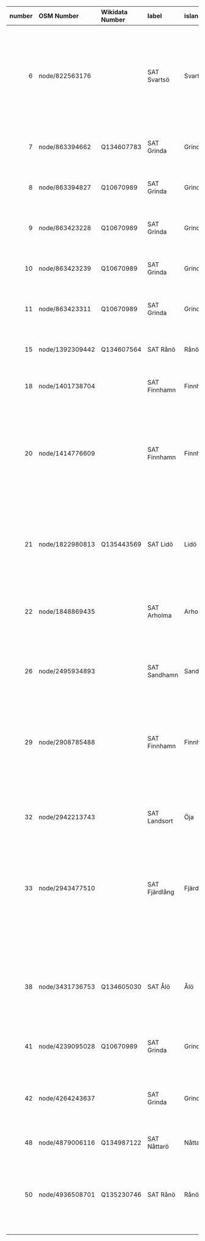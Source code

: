 |   number | OSM Number      | Wikidata Number   | label         | island    | access   | drinking_water   | note                                                                                            | note:en                                                                            | operator            | operator:wikidata   | contact_url   | contact_phone   | wikimedia_commons                               | image                                                                                                                                    | image:license   | image:license:wikidata   | check_date   | start_date   | osm_notes_nearby                                                                                                         | osm_note_ids   | osm_note_links                             | fixme                                                                                                                                            |
|---------:|:----------------|:------------------|:--------------|:----------|:---------|:-----------------|:------------------------------------------------------------------------------------------------|:-----------------------------------------------------------------------------------|:--------------------|:--------------------|:--------------|:----------------|:------------------------------------------------|:-----------------------------------------------------------------------------------------------------------------------------------------|:----------------|:-------------------------|:-------------|:-------------|:-------------------------------------------------------------------------------------------------------------------------|:---------------|:-------------------------------------------|:-------------------------------------------------------------------------------------------------------------------------------------------------|
|        6 | node/822563176  |                   | SAT Svartsö   | Svartsö   |          |                  |                                                                                                 |                                                                                    |                     |                     |               |                 |                                                 |                                                                                                                                          |                 |                          |              |              | Fungerar detta dricksvatten 2025 https://www.openstreetmap.org/node/822563176                                            | 4874294        | https://www.openstreetmap.org/note/4874294 | saknar drinking_water-tag; saknar access; saknar bild; saknar operator; saknar länk till Wikidata; saknar check_date; kolla närliggande OSM Note |
|        7 | node/863394662  | Q134607783        | SAT Grinda    | Grinda    | yes      | yes              | Vatten stängs av på Grinda i oktober enligt Skärgårdsstiftelsen                                 | Water will be turned off at Grinda in October                                      |                     |                     |               |                 |                                                 | https://upload.wikimedia.org/wikipedia/commons/3/3f/SAT_Grinda_camping_vattenpump.jpg                                                    | CC-0            | Q6938433                 | 2025-03-23   |              |                                                                                                                          |                |                                            | saknar operator                                                                                                                                  |
|        8 | node/863394827  | Q10670989         | SAT Grinda    | Grinda    | yes      | yes              | Vatten stängs av på Grinda i oktober enligt Skärgårdsstiftelsen                                 | Water will be turned off at Grinda in October                                      | Skärgårdsstiftelsen | Q10670989           |               |                 | Category:Grinda,_public_toilets_Linn_863394827  | https://upload.wikimedia.org/wikipedia/commons/1/1c/SAT_Grinda_toalett_s%C3%B6dra_bryggan_20250826_03.jpg                                | CC-0            | Q6938433                 | 2025-08-25   |              |                                                                                                                          |                |                                            |                                                                                                                                                  |
|        9 | node/863423228  | Q10670989         | SAT Grinda    | Grinda    | yes      | yes              | Vatten stängs av på Grinda i oktober enligt Skärgårdsstiftelsen                                 | Water will be turned off at Grinda in October                                      | Skärgårdsstiftelsen | Q10670989           |               |                 | Category:Grinda, public toilets 863423228       | https://upload.wikimedia.org/wikipedia/commons/9/9b/SAT_Grinda_20250825_Batch_20.jpg                                                     | CC-0            | Q6938433                 |              |              |                                                                                                                          |                |                                            | saknar check_date                                                                                                                                |
|       10 | node/863423239  | Q10670989         | SAT Grinda    | Grinda    | yes      | yes              | Vatten stängs av på Grinda i oktober enligt Skärgårdsstiftelsen                                 | Water will be turned off at Grinda in October                                      | Skärgårdsstiftelsen | Q10670989           |               |                 | Category:Grinda,_public_toilets_Misse_863423239 | https://upload.wikimedia.org/wikipedia/commons/2/2a/SAT_Grinda_20250825_vandring_dokumentera_05.jpg                                      | CC-0            | Q6938433                 | 2025-08-25   |              |                                                                                                                          |                |                                            |                                                                                                                                                  |
|       11 | node/863423311  | Q10670989         | SAT Grinda    | Grinda    | yes      | yes              | Vatten stängs av på Grinda i oktober enligt Skärgårdsstiftelsen                                 | Water will be turned off at Grinda in October                                      | Skärgårdsstiftelsen | Q10670989           |               |                 | Category:Grinda,_public_toilets_Sara_863423311  | https://upload.wikimedia.org/wikipedia/commons/9/97/SAT_Grinda_toalett_Linn_20250825_02.jpg                                              | CC-0            | Q6938433                 | 2025-08-25   |              |                                                                                                                          |                |                                            |                                                                                                                                                  |
|       15 | node/1392309442 | Q134607564        | SAT Rånö      | Rånö      |          |                  |                                                                                                 |                                                                                    |                     |                     |               |                 | Category:Rånöhamn_drinking_water                | https://upload.wikimedia.org/wikipedia/commons/b/b9/SAT_R%C3%A5n%C3%B6_vandring_2025_04_09.jpg                                           | CC-0            |                          | 2025-08-02   |              |                                                                                                                          |                |                                            | saknar drinking_water-tag; saknar access; saknar operator                                                                                        |
|       18 | node/1401738704 |                   | SAT Finnhamn  | Finnhamn  | yes      | yes              |                                                                                                 |                                                                                    |                     |                     |               |                 |                                                 | https://upload.wikimedia.org/wikipedia/commons/thumb/b/b9/SAT_Finnhamn_camp_site_water_02.jpg/1536px-SAT_Finnhamn_camp_site_water_02.jpg | CC-0            |                          | 2025-08-10   |              |                                                                                                                          |                |                                            | saknar operator; saknar länk till Wikidata                                                                                                       |
|       20 | node/1414776609 |                   | SAT Finnhamn  | Finnhamn  |          |                  |                                                                                                 |                                                                                    |                     |                     |               |                 |                                                 |                                                                                                                                          |                 |                          |              |              | Vad är status på denna pump? Jag har tagit kort på dricksvattenpumparna och lagt upp dom på Wikicommons men missat denna | 4720705        | https://www.openstreetmap.org/note/4720705 | saknar drinking_water-tag; saknar access; saknar bild; saknar operator; saknar länk till Wikidata; saknar check_date; kolla närliggande OSM Note |
|          |                 |                   |               |           |          |                  |                                                                                                 |                                                                                    |                     |                     |               |                 |                                                 |                                                                                                                                          |                 |                          |              |              |                                                                                                                          |                |                                            |                                                                                                                                                  |
|          |                 |                   |               |           |          |                  |                                                                                                 |                                                                                    |                     |                     |               |                 |                                                 |                                                                                                                                          |                 |                          |              |              | https://commons.wikimedia.org/wiki/Category:SAT_Finnhamn_drinking_water                                                  |                |                                            |                                                                                                                                                  |
|       21 | node/1822980813 | Q135443569        | SAT Lidö      | Lidö      | yes      |                  |                                                                                                 |                                                                                    |                     |                     |               |                 |                                                 |                                                                                                                                          |                 |                          |              |              |                                                                                                                          |                |                                            | saknar drinking_water-tag; saknar bild; saknar operator; saknar check_date                                                                       |
|       22 | node/1848869435 |                   | SAT Arholma   | Arholma   |          |                  |                                                                                                 |                                                                                    |                     |                     |               |                 |                                                 |                                                                                                                                          |                 |                          |              |              |                                                                                                                          | 4872169        | https://www.openstreetmap.org/note/4872169 | saknar drinking_water-tag; saknar access; saknar bild; saknar operator; saknar länk till Wikidata; saknar check_date                             |
|       26 | node/2495934893 |                   | SAT Sandhamn  | Sandön    |          | yes              |                                                                                                 |                                                                                    |                     |                     |               |                 | Category:Sandhamn_public_toilet_13019730895     | https://upload.wikimedia.org/wikipedia/commons/thumb/9/96/Toaletter_Sandhamn_%282%29.jpg/960px-Toaletter_Sandhamn_%282%29.jpg            | CC-0            | Q6938433                 | 2023-02-13   |              |                                                                                                                          |                |                                            | saknar access; saknar operator; saknar länk till Wikidata                                                                                        |
|       29 | node/2908785488 |                   | SAT Finnhamn  | Finnhamn  |          |                  |                                                                                                 |                                                                                    |                     |                     |               |                 |                                                 |                                                                                                                                          |                 |                          |              |              | Need to check drinking water access...                                                                                   | 4917193        | https://www.openstreetmap.org/note/4917193 | saknar drinking_water-tag; saknar access; saknar bild; saknar operator; saknar länk till Wikidata; saknar check_date; kolla närliggande OSM Note |
|       32 | node/2942213743 |                   | SAT Landsort  | Öja       | yes      | yes              |                                                                                                 |                                                                                    |                     |                     |               |                 | Category:Landsort_public_toilet_2942213743      | https://upload.wikimedia.org/wikipedia/commons/5/5d/Landsort_Norrhamnen_toaletter_sopor.jpg                                              | CC-0            | Q6938433q                |              |              |                                                                                                                          |                |                                            | saknar operator; saknar länk till Wikidata; saknar check_date                                                                                    |
|       33 | node/2943477510 |                   | SAT Fjärdlång | Fjärdlång | yes      | unknown          | måste bekräftas                                                                                 |                                                                                    |                     |                     |               |                 |                                                 | https://upload.wikimedia.org/wikipedia/commons/2/21/SAT_Fj%C3%A4rdl%C3%A5ng_2025_april_vattenkran_och_toalett.jpg                        | CC-0            | Q6938433                 |              |              | Kolla status se https://commons.wikimedia.org/wiki/File:SAT_Fj%C3%A4rdl%C3%A5ng_2025_april_vattenkran_och_toalett.jpg    | 4718793        | https://www.openstreetmap.org/note/4718793 | dricksvatten ej testat / unknown; saknar operator; saknar länk till Wikidata; saknar check_date; kolla närliggande OSM Note                      |
|          |                 |                   |               |           |          |                  |                                                                                                 |                                                                                    |                     |                     |               |                 |                                                 |                                                                                                                                          |                 |                          |              |              |                                                                                                                          |                |                                            |                                                                                                                                                  |
|          |                 |                   |               |           |          |                  |                                                                                                 |                                                                                    |                     |                     |               |                 |                                                 |                                                                                                                                          |                 |                          |              |              | https://commons.wikimedia.org/wiki/Category:Fj%C3%A4rdl%C3%A5ng_public_toilet_2943477509                                 |                |                                            |                                                                                                                                                  |
|       38 | node/3431736753 | Q134605030        | SAT Ålö       | Ålö       | yes      |                  | Drickbart vatten Ta gärna vatten – men slösa inte. Det är ont om färskvatten i hela skärgården. | Drinkable water Please save on water. There is a water scarcity in the archipelago | Skärgårdsstiftelsen | Q10670989           |               |                 | Category:Ålö Storsand drinking water            | https://upload.wikimedia.org/wikipedia/commons/f/fc/SAT_%C3%85l%C3%B6_vandring_2025_april_55_-_vatten_vid_Storsand.jpg                   | CC0 1.0         | Q6938433                 | 2025-08-06   |              |                                                                                                                          |                |                                            | saknar drinking_water-tag                                                                                                                        |
|       41 | node/4239095028 | Q10670989         | SAT Grinda    | Grinda    | yes      | yes              | Vatten stängs av på Grinda i oktober enligt Skärgårdsstiftelsen                                 | Water will be turned off at Grinda in October                                      | Skärgårdsstiftelsen | Q10670989           |               |                 | Category:Grinda,_public_toilets_4239095028      | https://upload.wikimedia.org/wikipedia/commons/f/fb/SAT_Grinda_20250825_bes%C3%B6k_03.jpg                                                | CC-0            | Q6938433                 | 2025-08-25   |              |                                                                                                                          |                |                                            |                                                                                                                                                  |
|       42 | node/4264243637 |                   | SAT Grinda    | Grinda    |          | yes              |                                                                                                 |                                                                                    |                     |                     |               |                 |                                                 |                                                                                                                                          |                 |                          |              |              |                                                                                                                          |                |                                            | saknar access; saknar bild; saknar operator; saknar länk till Wikidata; saknar check_date                                                        |
|       48 | node/4879006116 | Q134987122        | SAT Nåttarö   | Nåttarö   |          | no               |                                                                                                 |                                                                                    | Skärgårdsstiftelsen | Q10670989           |               |                 | Category:Nåttarö_hostel_drinking_water          | https://upload.wikimedia.org/wikipedia/commons/2/22/SATN%C3%A5ttar%C3%B6_2025_april_%28222%29_vattenkran.jpg                             |                 |                          | 2025-07-31   |              |                                                                                                                          |                |                                            | saknar access; bild utan licensinfo                                                                                                              |
|       50 | node/4936508701 | Q135230746        | SAT Rånö      | Rånö      |          |                  |                                                                                                 |                                                                                    |                     |                     |               |                 | Category:Skutviken,_Rånö_dricksvattenpump       |                                                                                                                                          |                 |                          |              |              | Pratade med ansvarig för stugbyn skall finnas pump uppe i skogen                                                         | 4782421        | https://www.openstreetmap.org/note/4782421 | saknar drinking_water-tag; saknar access; saknar operator; saknar check_date; kolla närliggande OSM Note                                         |
